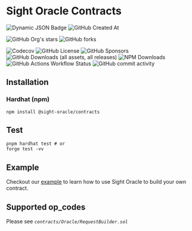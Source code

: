 # Sight Oracle Contracts

![Dynamic JSON Badge](https://img.shields.io/badge/dynamic/json?url=https%3A%2F%2Fgithub.com%2Fsight-ai%2Fsight-oracle-contracts%2Fraw%2Fmain%2Fpackage.json&query=%24.description&style=for-the-badge&label=Description)
![GitHub Created At](https://img.shields.io/github/created-at/sight-ai/sight-oracle-contracts?style=for-the-badge)

![GitHub Org's stars](https://img.shields.io/github/stars/sight-ai)
![GitHub forks](https://img.shields.io/github/forks/sight-ai/sight-oracle-contracts)

![Codecov](https://img.shields.io/codecov/c/gh/sight-ai/sight-oracle-contracts?style=for-the-badge)
![GitHub License](https://img.shields.io/github/license/sight-ai/sight-oracle-contracts?style=for-the-badge)
![GitHub Sponsors](https://img.shields.io/github/sponsors/sight-ai?style=for-the-badge)
![GitHub Downloads (all assets, all releases)](https://img.shields.io/github/downloads/sight-ai/sight-oracle-contracts/total?style=for-the-badge)
![NPM Downloads](https://img.shields.io/npm/dy/%40sight-oracle%2Fcontracts?style=for-the-badge)
![GitHub Actions Workflow Status](https://img.shields.io/github/actions/workflow/status/sight-ai/sight-oracle-contracts/codecov.yml?style=for-the-badge)
![GitHub commit activity](https://img.shields.io/github/commit-activity/w/sight-ai/sight-oracle-contracts?style=for-the-badge)

## Installation
### Hardhat (npm)
```shell
npm install @sight-oracle/contracts
```

## Test

```shell
pnpm hardhat test # or
forge test -vv
```

## Example

Checkout our [example](https://github.com/sight-ai/sight-oracle-contract-example-hardhat) to learn how to use Sight Oracle to build your own contract.

## Supported op_codes
Please see _`contracts/Oracle/RequestBuilder.sol`_

